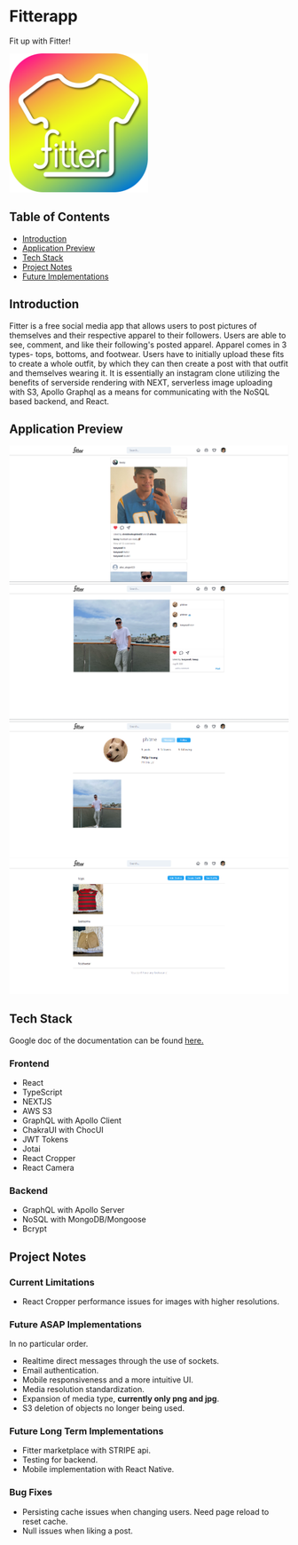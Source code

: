 # Fitterapp
Fit up with Fitter!

<img src="./public/fitter-logo.png" width="250px" height="250px">

## Table of Contents
- [Introduction](#introduction)
- [Application Preview](#application-preview)
- [Tech Stack](#tech-stack)
- [Project Notes](#project-notes)
- [Future Implementations](#project-notes)

## Introduction
Fitter is a free social media app that allows users to post pictures of themselves and their respective apparel to their followers.
Users are able to see, comment, and like their following's posted apparel. Apparel comes in 3 types- tops, bottoms, and footwear.
Users have to initially upload these fits to create a whole outfit, by which they can then create a post with that outfit and themselves
wearing it. It is essentially an instagram clone utilizing the benefits of serverside rendering with NEXT, serverless image uploading with S3,
Apollo Graphql as a means for communicating with the NoSQL based backend, and React.
    
## Application Preview
![Preview](./public/fitter-preview-1.png)
![Preview](./public/fitter-preview-2.png)
![Preview](./public/fitter-preview-3.png)
![Preview](./public/fitter-preview-4.png)

## Tech Stack
Google doc of the documentation can be found [here.](https://docs.google.com/document/d/1GrwYfqg2VBLpDbKqllk1EFciEJIpDuJkf2mt3STRK7k/edit#)
### Frontend
* React
* TypeScript
* NEXTJS
* AWS S3
* GraphQL with Apollo Client
* ChakraUI with ChocUI
* JWT Tokens
* Jotai
* React Cropper
* React Camera
### Backend
* GraphQL with Apollo Server
* NoSQL with MongoDB/Mongoose
* Bcrypt

## Project Notes
### Current Limitations
* React Cropper performance issues for images with higher resolutions.
### Future ASAP Implementations
In no particular order.
* Realtime direct messages through the use of sockets.
* Email authentication.
* Mobile responsiveness and a more intuitive UI.
* Media resolution standardization.
* Expansion of media type, **currently only png and jpg**.
* S3 deletion of objects no longer being used.
### Future Long Term Implementations
* Fitter marketplace with STRIPE api.
* Testing for backend.
* Mobile implementation with React Native.
### Bug Fixes
* Persisting cache issues when changing users. Need page reload to reset cache.
* Null issues when liking a post.
